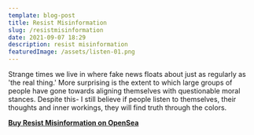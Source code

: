 ```yaml
---
template: blog-post
title: Resist Misinformation
slug: /resistmisinformation
date: 2021-09-07 18:29
description: resist misinformation
featuredImage: /assets/listen-01.png
---
```

Strange times we live in where fake news floats about just as regularly as 'the real thing.' More surprising is the extent to which large groups of people have gone towards aligning themselves with questionable moral stances. Despite this- I still believe if people listen to themselves, their thoughts and inner workings, they will find truth through the colors.

**[Buy Resist Misinformation on OpenSea](https://opensea.io/assets/0x495f947276749ce646f68ac8c248420045cb7b5e/75511496996509083340559006059282024395904634734945582606826898904051865354241)**
